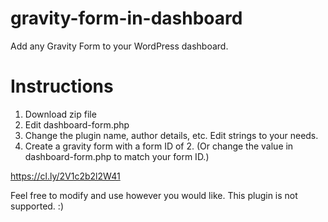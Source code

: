 # gravity-form-in-dashboard
Add any Gravity Form to your WordPress dashboard.

# Instructions 

1. Download zip file
2. Edit dashboard-form.php
3. Change the plugin name, author details, etc. Edit strings to your needs. 
4. Create a gravity form with a form ID of 2. (Or change the value in dashboard-form.php to match your form ID.)

https://cl.ly/2V1c2b2l2W41

Feel free to modify and use however you would like. This plugin is not supported. :)
